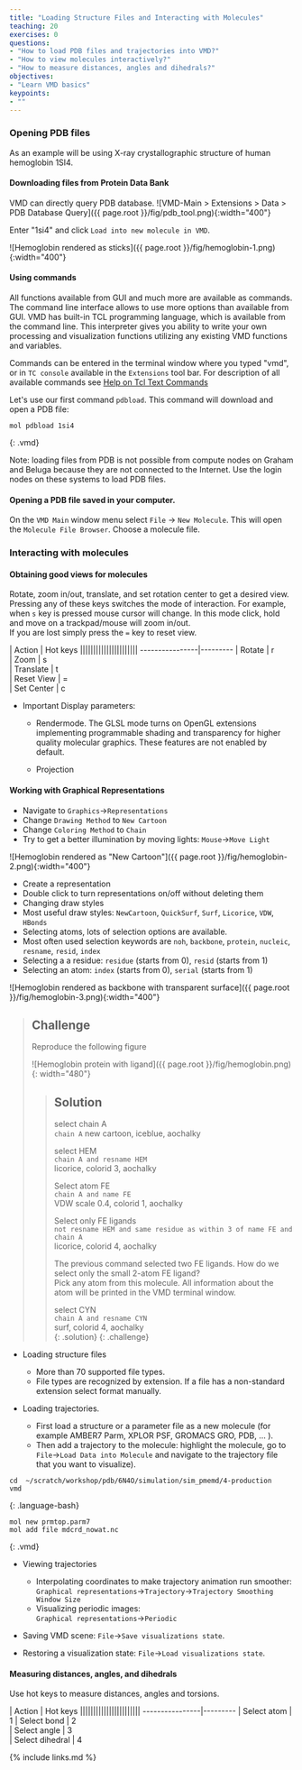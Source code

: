 ```yaml
---
title: "Loading Structure Files and Interacting with Molecules"
teaching: 20
exercises: 0
questions:
- "How to load PDB files and trajectories into VMD?"
- "How to view molecules interactively?"
- "How to measure distances, angles and dihedrals?"
objectives:
- "Learn VMD basics"
keypoints:
- ""
---
```


### Opening PDB files
As an example will be using X-ray crystallographic structure of human hemoglobin 1SI4.

####  Downloading files from Protein Data Bank
VMD can directly query PDB database.
![VMD-Main > Extensions > Data > PDB Database Query]({{ page.root }}/fig/pdb_tool.png){:width="400"}

Enter "1si4" and click `Load into new molecule in VMD`.  

![Hemoglobin rendered as sticks]({{ page.root }}/fig/hemoglobin-1.png){:width="400"}

#### Using commands
All functions available from GUI and much more are available as commands. The command line interface allows to use more options than available from GUI. VMD has built-in TCL programming language, which is available from the command line. This interpreter gives you ability to write your own processing and visualization functions utilizing any existing VMD functions and variables. 

Commands can be entered in the terminal window where you typed "vmd", or in `TC console` available in the `Extensions` tool bar. For description of all available commands see [Help on Tcl Text Commands](https://www.ks.uiuc.edu/Research/vmd/vmd-1.9.4/ug/node121.html)

Let's use our first command `pdbload`. This command will download and open a PDB file:

~~~
mol pdbload 1si4
~~~
{: .vmd}

Note: loading files from PDB is not possible from compute nodes on Graham and Beluga because they are not connected to the Internet. Use the login nodes on these systems to load PDB files.

#### Opening a PDB file saved in your computer.
On the `VMD Main` window menu select `File` -> `New Molecule`. This will open the `Molecule File Browser`. Choose a molecule file.

### Interacting with molecules
#### Obtaining good views for molecules
Rotate, zoom in/out, translate, and set rotation center to get a desired view. Pressing any of these keys switches the mode of interaction. For example, when `s` key is pressed mouse cursor will change. In this mode click, hold and move on a trackpad/mouse will zoom in/out.   
If you are lost simply press the `=` key to reset view.

| Action        | Hot keys   ||||||||||||||||||||||
----------------|---------
| Rotate        |     r      
| Zoom          |     s                  
| Translate     |     t      
| Reset View    |     =      
| Set Center    |     c

- Important Display parameters:
   - Rendermode. The GLSL mode turns on OpenGL extensions implementing programmable shading and transparency for higher quality molecular graphics. These features are not enabled by default.  

   - Projection

#### Working with Graphical Representations  
- Navigate to `Graphics`->`Representations`  
- Change `Drawing Method` to `New Cartoon`   
- Change `Coloring Method` to `Chain`  
- Try to get a better illumination by moving lights: `Mouse`->`Move Light`

![Hemoglobin rendered as "New Cartoon"]({{ page.root }}/fig/hemoglobin-2.png){:width="400"}

- Create a representation
- Double click to turn representations on/off without deleting them
- Changing draw styles 
- Most useful draw styles: `NewCartoon`, `QuickSurf`, `Surf`, `Licorice`, `VDW`, `HBonds`
- Selecting atoms, lots of selection options are available. 
- Most often used selection keywords are `noh`, `backbone`, `protein`, `nucleic`, `resname`, `resid`, `index`
- Selecting a a residue: `residue` (starts from 0), `resid` (starts from 1)
- Selecting an atom: `index` (starts from 0), `serial` (starts from 1)

![Hemoglobin rendered as backbone with transparent surface]({{ page.root }}/fig/hemoglobin-3.png){:width="400"}

>## Challenge
>Reproduce the following figure
>
>![Hemoglobin protein with ligand]({{ page.root }}/fig/hemoglobin.png){: width="480"}
>>## Solution
>>select chain A  
>>`chain A` 
>>new cartoon, iceblue, aochalky  
>>
>>select HEM  
>>`chain A and resname HEM`  
>>licorice, colorid 3, aochalky  
>>
>>Select atom FE  
>>`chain A and name FE`  
>>VDW scale 0.4, colorid 1, aochalky  
>>
>>Select only FE ligands   
>>`not resname HEM and same residue as within 3 of name FE and chain A`  
>>licorice, colorid 4, aochalky  
>>
>>The previous command selected two FE ligands. How do we select only the small 2-atom FE ligand?  
>>Pick any atom from this molecule. All information about the atom will be printed in the VMD terminal window.
>>
>>select CYN    
>>`chain A and resname CYN`  
>>surf, colorid 4, aochalky  
>{: .solution}
{: .challenge}

- Loading structure files
   - More than 70 supported file types.
   - File types are recognized by extension. If a file has a non-standard extension select format manually.

- Loading trajectories.
    - First load a structure or a parameter file as a new molecule (for example AMBER7 Parm, XPLOR PSF, GROMACS GRO, PDB, ... ).   
    - Then add a trajectory to the molecule: highlight the molecule, go to   
     `File`->`Load Data into Molecule` and navigate to the trajectory file that you want to visualize).

~~~
cd  ~/scratch/workshop/pdb/6N4O/simulation/sim_pmemd/4-production
vmd
~~~
{: .language-bash}

~~~
mol new prmtop.parm7
mol add file mdcrd_nowat.nc
~~~
{: .vmd}

- Viewing trajectories
   - Interpolating coordinates to make trajectory animation run smoother:   
`Graphical representations`->`Trajectory`->`Trajectory Smoothing Window Size`    
   - Visualizing periodic images:   
`Graphical representations`->`Periodic`  

- Saving VMD scene: `File`->`Save visualizations state`.
- Restoring a visualization state: `File`->`Load visualizations state`.

#### Measuring distances, angles, and dihedrals
Use hot keys to measure distances, angles and torsions.

| Action        | Hot keys   |||||||||||||||||||||||
----------------|---------
| Select atom      |     1
| Select bond      |     2  
| Select angle     |     3  
| Select dihedral  |     4  

{% include links.md %}
